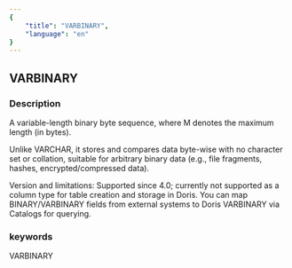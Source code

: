 ```yaml
---
{
    "title": "VARBINARY",
    "language": "en"
}
---
```


## VARBINARY
### Description
A variable-length binary byte sequence, where M denotes the maximum length (in bytes).

Unlike VARCHAR, it stores and compares data byte-wise with no character set or collation, suitable for arbitrary binary data (e.g., file fragments, hashes, encrypted/compressed data).

Version and limitations: Supported since 4.0; currently not supported as a column type for table creation and storage in Doris. You can map BINARY/VARBINARY fields from external systems to Doris VARBINARY via Catalogs for querying.

### keywords
VARBINARY
